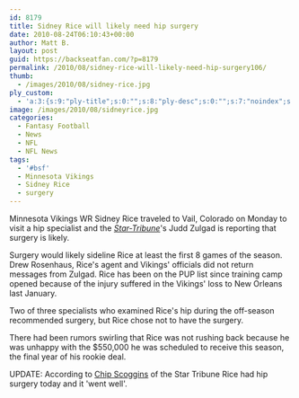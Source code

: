 ```yaml
---
id: 8179
title: Sidney Rice will likely need hip surgery
date: 2010-08-24T06:10:43+00:00
author: Matt B.
layout: post
guid: https://backseatfan.com/?p=8179
permalink: /2010/08/sidney-rice-will-likely-need-hip-surgery106/
thumb:
  - /images/2010/08/sidney-rice.jpg
ply_custom:
  - 'a:3:{s:9:"ply-title";s:0:"";s:8:"ply-desc";s:0:"";s:7:"noindex";s:0:"";}'
image: /images/2010/08/sidneyrice.jpg
categories:
  - Fantasy Football
  - News
  - NFL
  - NFL News
tags:
  - '#bsf'
  - Minnesota Vikings
  - Sidney Rice
  - surgery
---
```


<div class="entry">
  <p>
    Minnesota Vikings WR Sidney Rice traveled to Vail, Colorado on Monday to visit a hip specialist and the <em><a href="https://www.startribune.com/sports/vikings/101351219.html?elr=KArksi8cyaiU9PmP:QiUiD3aPc:_Yyc:aUU">Star-Tribune</a><span style="font-style: normal;">'s Judd Zulgad is</span></em> reporting that surgery is likely.
  </p>

  <p>
    Surgery would likely sideline Rice at least the first 8 games of the season. Drew Rosenhaus, Rice's agent and Vikings' officials did not return messages from Zulgad. Rice has been on the PUP list since training camp opened because of the injury suffered in the Vikings' loss to New Orleans last January.
  </p>

  <p>
    Two of three specialists who examined Rice's hip during the off-season recommended surgery, but Rice chose not to have the surgery.
  </p>

  <p>
    There had been rumors swirling that Rice was not rushing back because he was unhappy with the $550,000 he was scheduled to receive this season, the final year of his rookie deal.
  </p>

  <p>
    UPDATE: According to <a href="https://twitter.com/chipscoggins/statuses/21999406230">Chip Scoggins</a> of the Star Tribune Rice had hip surgery today and it 'went well'.
  </p>
</div>
